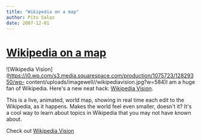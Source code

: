 ```yaml
---
title: "Wikipedia on a map"
author: Pito Salas
date: 2007-12-01
---
```

# [Wikipedia on a map](None)




![Wikipedia
Vision](https://i0.wp.com/s3.media.squarespace.com/production/1075723/12829350/wp-
content/uploads/imagewell//wikipediavision.jpg?w=584)I am a huge fan of
Wikipedia. Here's a new neat hack: [Wikipedia
Vision](<http://www.lkozma.net/wpv/index.html>).

This is a live, animated, world map, showing in real time each edit to the
Wikipedia, as it happens. Makes the world feel even smaller, doesn't it? It's
a cool way to learn about topics in Wikipedia that you may not have known
about.

Check out [Wikipedia Vision ](<http://www.lkozma.net/wpv/index.html>)


